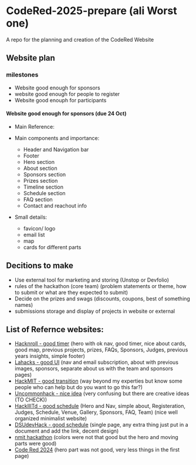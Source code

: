 # CodeRed-2025-prepare (ali Worst one)
A repo for the planning and creation of the CodeRed Website

## Website plan

### milestones
- Website good enough for sponsors
- website good enough for people to register
- Website good enouph for participants

#### Website good enough for sponsors (due 24 Oct)

- Main Reference:
- Main components and importance:
  - Header and Navigation bar
  - Footer
  - Hero section
  - About section
  - Sponsors section
  - Prizes section
  - Timeline section
  - Schedule section
  - FAQ section
  - Contact and reachout info
 
- Small details:
  - favicon/ logo
  - email list
  - map
  - cards for different parts

## Decitions to make
- Use external tool for marketing and storing (Unstop or Devfolio)
- rules of the hackathon (core team) (problem statements or theme, how to submit or what are they expected to submit)
- Decide on the prizes and swags (discounts, coupons, best of something names)
- submissions storage and display of projects in website or external

## List of Refernce websites:
- [Hacknroll - good timer](https://hacknroll.nushackers.org/) (hero with ok nav, good timer, nice about cards, good map, previous projects, prizes, FAQs, Sponsors, Judges, previous years insights, simple footer)
- [Lahacks - good UI](https://lahacks.com/) (nav and email subscription, about with previous images, sponsors, separate about us with the team and sponsors pages)
- [HackMIT - good transition](https://hackmit.org/) (way beyond my experties but know some people who can help but do you want to go this far?)
- [Uncommonhack - nice idea](https://hacks2024.uncommonhacks.com/mobile.html) (very confusing but there are creative ideas (TO CHECK))
- [HackIIITd - good schedule](https://hack-iiitd.github.io/) (Hero and Nav, simple about, Registeration, Judges, Schedule, Venue, Gallery, Sponsors, FAQ, Team) (nice well organized minimalist website)
- [DSUdevHack - good schedule](https://dsudevhack.tech/) (single page, any extra thing just put in a document and add the link, decent design)
- [nmit hackathon](https://i-solve-final.vercel.app/) (colors were not that good but the hero and moving parts were good)
- [Code Red 2024](https://ecell-bmsit.github.io/codered/) (hero part was not good, very less things in the first page)
